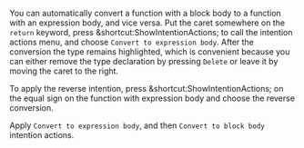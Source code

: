 

You can automatically convert a function with a block body to a function with
an expression body, and vice versa. Put the caret somewhere on the `return`
keyword, press <span class="shortcut">&shortcut:ShowIntentionActions;</span>
to call the intention actions menu, and choose
<span class="control">`Convert to expression body`</span>.
After the conversion the type remains highlighted, which is
convenient because you can either remove the type declaration by pressing
`Delete` or leave it by moving the caret to the right.

To apply the reverse intention, press
<span class="shortcut">&shortcut:ShowIntentionActions;</span>
on the equal sign on the function with expression body and choose the
reverse conversion.

Apply <span class="control">`Convert to expression body`</span>, and then
<span class="control">`Convert to block body`</span> intention actions.
